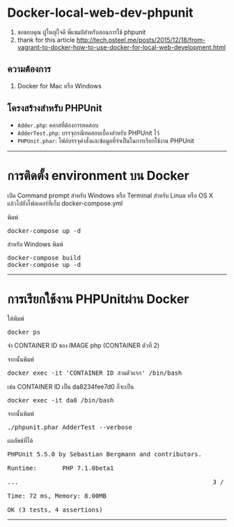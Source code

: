 # Docker-local-web-dev-phpunit
1. ขอขอบคุณ ผู้ใหญ่ใจดี พี่แชมป์สำหรับสอนการใช้ phpunit
2. thank for this article http://tech.osteel.me/posts/2015/12/18/from-vagrant-to-docker-how-to-use-docker-for-local-web-development.html



## ความต้องการ
1. Docker for Mac หรือ Windows

## โครงสร้างสำหรับ PHPUnit
- ``Adder.php``: คลาสที่ต้องการทดสอบ
- ``AdderTest.php``: บรรจุกรณีทดสอบเบื้องสำหรับ PHPUnit ไว้
- ``PHPUnit.phar``: ไฟล์บรรจุคำสั่งและข้อมูลที่จำเป็นในการเรียกใช้งาน PHPUnit

--------------------

<h1>การติดตั้ง  environment บน Docker</h1>

เปิด Command prompt สำหรับ Windows หรือ Terminal สำหรับ Linux หรือ OS X แล้วไปยังโฟลเดอร์ที่เก็บ docker-compose.yml

พิมพ์  
<pre>docker-compose up -d</pre>

สำหรับ Windows พิมพ์
<pre>docker-compose build
docker-compose up -d</pre>


---------------------
<h1>การเรียกใช้งาน PHPUnitผ่าน Docker</h1>

ให้พิมพ์
<pre>docker ps</pre>

จำ CONTAINER ID ของ IMAGE php (CONTAINER ตัวที่ 2)

จากนั้นพิมพ์
<pre>docker exec -it 'CONTAINER ID สามตัวแรก' /bin/bash</pre>

เช่น CONTAINER ID เป็น da8234fee7d0
ก็จะเป็น
<pre>docker exec -it da8 /bin/bash</pre>

จากนั้นพิมพ์
<pre>./phpunit.phar AdderTest --verbose</pre>

ผลลัพธ์ที่ได้
<pre>PHPUnit 5.5.0 by Sebastian Bergmann and contributors.

Runtime:       PHP 7.1.0beta1

...                                                     3 / 3 (100%)

Time: 72 ms, Memory: 8.00MB

OK (3 tests, 4 assertions)</pre>

---------------------



